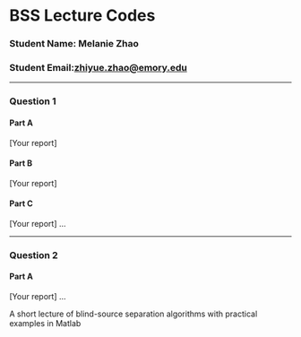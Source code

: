 # BSS Lecture Codes
### Student Name: Melanie Zhao
### Student Email:zhiyue.zhao@emory.edu
***

### Question 1
#### Part A

[Your report]
#### Part B
[Your report]
#### Part C
[Your report]
…
***
### Question 2
#### Part A
[Your report]
…

A short lecture of blind-source separation algorithms with practical examples in Matlab
